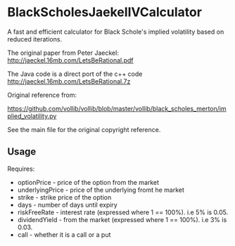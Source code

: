 
# BlackScholesJaekelIVCalculator

A fast and efficient calculator for Black Schole's implied volatility based on reduced iterations.
 
The original paper from Peter Jaeckel: <http://jaeckel.16mb.com/LetsBeRational.pdf>
 
The Java code is a direct port of the c++ code <http://jaeckel.16mb.com/LetsBeRational.7z>
 
Original reference from:
 
<https://github.com/vollib/vollib/blob/master/vollib/black_scholes_merton/implied_volatility.py>


See the main file for the original copyright reference.


## Usage

Requires:

* optionPrice - price of the option from the market
* underlyingPrice - price of the underlying fromt he market
* strike - strike price of the option
* days - number of days until expiry
* riskFreeRate - interest rate (expressed where 1 == 100%). i.e 5% is 0.05.
* dividendYield - from the market (expressed where 1 == 100%). i.e 3% is 0.03.
* call - whether it is a call or a put


